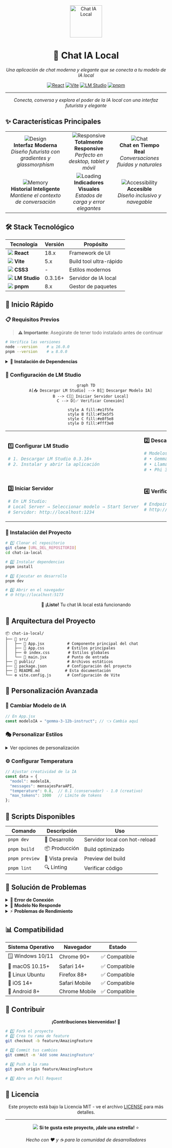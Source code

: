 <div align="center">

<img src="https://img.icons8.com/fluency/96/000000/chat-bubble.png" alt="Chat IA Local" width="100" height="100"/>

# 🤖 Chat IA Local

*Una aplicación de chat moderna y elegante que se conecta a tu modelo de IA local*

[![React](https://img.shields.io/badge/React-18.x-61DAFB?style=for-the-badge&logo=react&logoColor=white)](https://reactjs.org/)
[![Vite](https://img.shields.io/badge/Vite-5.x-646CFF?style=for-the-badge&logo=vite&logoColor=white)](https://vitejs.dev/)
[![LM Studio](https://img.shields.io/badge/LM%20Studio-0.3.16+-00D9FF?style=for-the-badge&logo=llama&logoColor=white)](https://lmstudio.ai/)
[![pnpm](https://img.shields.io/badge/pnpm-8.x-F69220?style=for-the-badge&logo=pnpm&logoColor=white)](https://pnpm.io/)

---

*Conecta, conversa y explora el poder de la IA local con una interfaz futurista y elegante*

</div>

## ✨ Características Principales

<table>
<tr>
<td align="center">
<img src="https://img.icons8.com/fluency/48/000000/design.png" alt="Design"/>
<br>
<strong>Interfaz Moderna</strong>
<br>
<em>Diseño futurista con gradientes y glassmorphism</em>
</td>
<td align="center">
<img src="https://img.icons8.com/fluency/48/000000/responsive.png" alt="Responsive"/>
<br>
<strong>Totalmente Responsive</strong>
<br>
<em>Perfecto en desktop, tablet y móvil</em>
</td>
<td align="center">
<img src="https://img.icons8.com/fluency/48/000000/chat.png" alt="Chat"/>
<br>
<strong>Chat en Tiempo Real</strong>
<br>
<em>Conversaciones fluidas y naturales</em>
</td>
</tr>
<tr>
<td align="center">
<img src="https://img.icons8.com/fluency/48/000000/memory.png" alt="Memory"/>
<br>
<strong>Historial Inteligente</strong>
<br>
<em>Mantiene el contexto de conversación</em>
</td>
<td align="center">
<img src="https://img.icons8.com/fluency/48/000000/loading.png" alt="Loading"/>
<br>
<strong>Indicadores Visuales</strong>
<br>
<em>Estados de carga y error elegantes</em>
</td>
<td align="center">
<img src="https://img.icons8.com/fluency/48/000000/accessibility.png" alt="Accessibility"/>
<br>
<strong>Accesible</strong>
<br>
<em>Diseño inclusivo y navegable</em>
</td>
</tr>
</table>

## 🛠️ Stack Tecnológico

<div align="center">

| Tecnología | Versión | Propósito |
|------------|---------|-----------|
| <img src="https://img.icons8.com/color/20/000000/react-native.png"/> **React** | 18.x | Framework de UI |
| <img src="https://img.icons8.com/color/20/000000/javascript.png"/> **Vite** | 5.x | Build tool ultra-rápido |
| <img src="https://img.icons8.com/color/20/000000/css3.png"/> **CSS3** | - | Estilos modernos |
| <img src="https://img.icons8.com/color/20/000000/artificial-intelligence.png"/> **LM Studio** | 0.3.16+ | Servidor de IA local |
| <img src="https://img.icons8.com/color/20/000000/npm.png"/> **pnpm** | 8.x | Gestor de paquetes |

</div>

## 🚀 Inicio Rápido

### 📋 Requisitos Previos

> **⚠️ Importante**: Asegúrate de tener todo instalado antes de continuar

```bash
# Verifica las versiones
node --version    # ≥ 16.0.0
pnpm --version    # ≥ 8.0.0
```

<details>
<summary>💾 <strong>Instalación de Dependencias</strong></summary>

- [Node.js](https://nodejs.org/) v16+ 
- [pnpm](https://pnpm.io/): `npm install -g pnpm`
- [LM Studio](https://lmstudio.ai/) v0.3.16+

</details>

### 🔧 Configuración de LM Studio

<div align="center">

```mermaid
graph TD
    A[📥 Descargar LM Studio] --> B[🤖 Descargar Modelo IA]
    B --> C[🚀 Iniciar Servidor Local]
    C --> D[✅ Verificar Conexión]
    
    style A fill:#e1f5fe
    style B fill:#f3e5f5
    style C fill:#e8f5e8
    style D fill:#fff3e0
```

</div>

<table>
<tr>
<td>

**1️⃣ Configurar LM Studio**
```bash
# 1. Descargar LM Studio 0.3.16+
# 2. Instalar y abrir la aplicación
```

</td>
<td>

**2️⃣ Descargar Modelo**
```bash
# Modelos recomendados:
# • Gemma 3 12B
# • Llama 3.1 8B
# • Phi 3 Medium
```

</td>
</tr>
<tr>
<td>

**3️⃣ Iniciar Servidor**
```bash
# En LM Studio:
# Local Server → Seleccionar modelo → Start Server
# Servidor: http://localhost:1234
```

</td>
<td>

**4️⃣ Verificar API**
```bash
# Endpoint disponible:
# http://localhost:1234/api/v1/chat/completions
```

</td>
</tr>
</table>

### 🎯 Instalación del Proyecto

```bash
# 1️⃣ Clonar el repositorio
git clone [URL_DEL_REPOSITORIO]
cd chat-ia-local

# 2️⃣ Instalar dependencias
pnpm install

# 3️⃣ Ejecutar en desarrollo
pnpm dev

# 4️⃣ Abrir en el navegador
# 🌐 http://localhost:5173
```

<div align="center">

🎉 **¡Listo!** Tu chat IA local está funcionando

</div>

## 📁 Arquitectura del Proyecto

```
📦 chat-ia-local/
├── 📂 src/
│   ├── 🎨 App.jsx          # Componente principal del chat
│   ├── 💄 App.css          # Estilos principales
│   ├── 🌐 index.css        # Estilos globales
│   └── 🚀 main.jsx         # Punto de entrada
├── 📂 public/              # Archivos estáticos
├── 📄 package.json         # Configuración del proyecto
├── 📖 README.md           # Esta documentación
└── ⚙️ vite.config.js       # Configuración de Vite
```

## 🎨 Personalización Avanzada

### 🤖 Cambiar Modelo de IA

```javascript
// En App.jsx
const modeloIA = "gemma-3-12b-instruct"; // 👈 Cambia aquí
```

### 🎭 Personalizar Estilos

<details>
<summary>Ver opciones de personalización</summary>

```css
/* En App.css - Variables CSS personalizables */
:root {
  --primary-color: #6366f1;     /* Color principal */
  --secondary-color: #8b5cf6;   /* Color secundario */
  --accent-color: #06b6d4;      /* Color de acento */
  --background-dark: #0f172a;   /* Fondo oscuro */
  --glass-bg: rgba(255, 255, 255, 0.1); /* Efecto glass */
}
```

</details>

### ⚙️ Configurar Temperatura

```javascript
// Ajustar creatividad de la IA
const data = {
  "model": modeloIA,
  "messages": mensajesParaAPI,
  "temperature": 0.8,  // 0.1 (conservador) - 1.0 (creativo)
  "max_tokens": 1000   // Límite de tokens
};
```

## 🔧 Scripts Disponibles

<div align="center">

| Comando | Descripción | Uso |
|---------|-------------|-----|
| `pnpm dev` | 🚀 Desarrollo | Servidor local con hot-reload |
| `pnpm build` | 📦 Producción | Build optimizado |
| `pnpm preview` | 👀 Vista previa | Preview del build |
| `pnpm lint` | 🔍 Linting | Verificar código |

</div>

## 🐛 Solución de Problemas

<details>
<summary>🔌 <strong>Error de Conexión</strong></summary>

```bash
# Verificaciones:
✅ LM Studio está ejecutándose
✅ Servidor local activo (puerto 1234)
✅ Modelo cargado correctamente
✅ Firewall no bloquea el puerto
```

</details>

<details>
<summary>🤖 <strong>Modelo No Responde</strong></summary>

```bash
# Posibles soluciones:
✅ Verificar modelo cargado en LM Studio
✅ Confirmar nombre del modelo correcto
✅ Esperar a que el modelo se cargue completamente
✅ Reiniciar LM Studio si es necesario
```

</details>

<details>
<summary>⚡ <strong>Problemas de Rendimiento</strong></summary>

```bash
# Optimizaciones:
✅ Usar modelo más pequeño (< 8GB RAM)
✅ Ajustar configuración de LM Studio
✅ Reducir temperatura para respuestas más rápidas
✅ Cerrar otras aplicaciones pesadas
```

</details>

## 📊 Compatibilidad

<div align="center">

| Sistema Operativo | Navegador | Estado |
|-------------------|-----------|--------|
| 🪟 Windows 10/11 | Chrome 90+ | ✅ Compatible |
| 🍎 macOS 10.15+ | Safari 14+ | ✅ Compatible |
| 🐧 Linux Ubuntu | Firefox 88+ | ✅ Compatible |
| 📱 iOS 14+ | Safari Mobile | ✅ Compatible |
| 🤖 Android 8+ | Chrome Mobile | ✅ Compatible |

</div>

## 🤝 Contribuir

<div align="center">

**¡Contribuciones bienvenidas!** 🎉

</div>

```bash
# 1️⃣ Fork el proyecto
# 2️⃣ Crea tu rama de feature
git checkout -b feature/AmazingFeature

# 3️⃣ Commit tus cambios
git commit -m 'Add some AmazingFeature'

# 4️⃣ Push a la rama
git push origin feature/AmazingFeature

# 5️⃣ Abre un Pull Request
```

## 📄 Licencia

<div align="center">

Este proyecto está bajo la Licencia MIT - ve el archivo [LICENSE](LICENSE) para más detalles.

---

<img src="https://img.icons8.com/fluency/24/000000/like.png"/> **Si te gusta este proyecto, ¡dale una estrella!** ⭐

*Hecho con ❤️ y ☕ para la comunidad de desarrolladores*

</div>